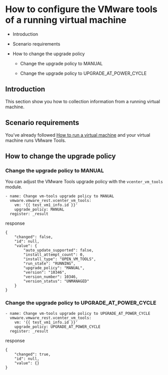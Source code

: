 # How to configure the VMware tools of a running virtual machine


* Introduction


* Scenario requirements


* How to change the upgrade policy


    * Change the upgrade policy to MANUAL


    * Change the upgrade policy to UPGRADE_AT_POWER_CYCLE

## Introduction

This section show you how to collection information from a running
virtual machine.

## Scenario requirements

You’ve already followed [How to run a virtual machine](6_run_a_vm.rst#vmware-rest-run-a-vm) and your virtual machine runs
VMware Tools.

## How to change the upgrade policy

### Change the upgrade policy to MANUAL

You can adjust the VMware Tools upgrade policy with the
`vcenter_vm_tools` module.

```
- name: Change vm-tools upgrade policy to MANUAL
  vmware.vmware_rest.vcenter_vm_tools:
    vm: '{{ test_vm1_info.id }}'
    upgrade_policy: MANUAL
  register: _result
```

response

```
{
    "changed": false,
    "id": null,
    "value": {
        "auto_update_supported": false,
        "install_attempt_count": 0,
        "install_type": "OPEN_VM_TOOLS",
        "run_state": "RUNNING",
        "upgrade_policy": "MANUAL",
        "version": "10346",
        "version_number": 10346,
        "version_status": "UNMANAGED"
    }
}
```

### Change the upgrade policy to UPGRADE_AT_POWER_CYCLE

```
- name: Change vm-tools upgrade policy to UPGRADE_AT_POWER_CYCLE
  vmware.vmware_rest.vcenter_vm_tools:
    vm: '{{ test_vm1_info.id }}'
    upgrade_policy: UPGRADE_AT_POWER_CYCLE
  register: _result
```

response

```
{
    "changed": true,
    "id": null,
    "value": {}
}
```
